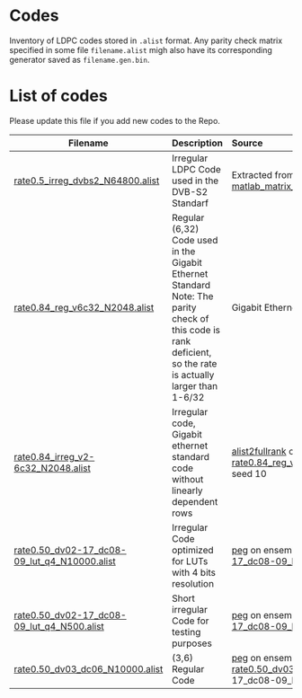 
# Codes

Inventory of LDPC codes stored in  `.alist` format. Any parity check matrix specified in some file 
`filename.alist` migh also have its corresponding generator saved as `filename.gen.bin`.

# List of codes
Please update this file if you add new codes to the Repo.

| Filename                     | Description  | Source
|------------------------------|:-------------|:----
| [rate0.5_irreg_dvbs2_N64800.alist](rate0.84_reg_v6c32_N2048.alist)     |  Irregular LDPC Code used in the DVB-S2 Standarf | Extracted from MATLAB using [matlab_matrix_to_alist](../../sourcecode/decoder/matlab_matrix_to_alist.cpp)
| [rate0.84_reg_v6c32_N2048.alist](rate0.84_reg_v6c32_N2048.alist) |Regular (6,32) Code used in the Gigabit Ethernet Standard Note: The parity check of this code is rank deficient, so the rate is actually larger than 1-6/32| Gigabit Ethernet Standard.
| [rate0.84_irreg_v2-6c32_N2048.alist](rate0.84_irreg_v3-6c32_N2048.alist) | Irregular code, Gigabit ethernet standard code without linearly dependent rows | [alist2fullrank](../prog/alist2fullrank.cpp)  on [rate0.84_reg_v6c32_N2048.alist](rate0.84_reg_v6c32_N2048.alist) with seed 10
| [rate0.50_dv02-17_dc08-09_lut_q4_N10000.alist](rate0.50_dv02-17_dc08-09_lut_q4_N10000.alist) | Irregular Code optimized for LUTs with 4 bits resolution | [peg](../scripts/peg.sh) on ensemble [rate0.50_dv02-17_dc08-09_lut_q4.ens](../ensembles/rate0.50_dv02-17_dc08-09_lut_q4.ens)
| [rate0.50_dv02-17_dc08-09_lut_q4_N500.alist](rate0.50_dv02-17_dc08-09_lut_q4_N500.alist) | Short irregular Code for testing purposes | [peg](../scripts/peg.sh) on ensemble [rate0.50_dv02-17_dc08-09_lut_q4.ens](../ensembles/rate0.50_dv02-17_dc08-09_lut_q4.ens)
| [rate0.50_dv03_dc06_N10000.alist](rate0.50_dv03_dc06_N10000.alist) | (3,6) Regular Code | [peg](../scripts/peg.sh) on ensemble [rate0.50_dv03_dc06.ens](../ensembles/rate0.50_dv03_dc06.ens)rate0.50_dv02-17_dc08-09_lut_q4_PEG_N10000.alist
